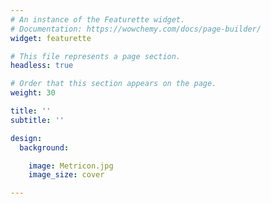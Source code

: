 ```yaml
---
# An instance of the Featurette widget.
# Documentation: https://wowchemy.com/docs/page-builder/
widget: featurette

# This file represents a page section.
headless: true

# Order that this section appears on the page.
weight: 30

title: ''
subtitle: ''

design:
  background:

    image: Metricon.jpg
    image_size: cover

---
```

